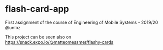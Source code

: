 # flash-card-app
First assignment of the course of Engineering of Mobile Systems - 2019/20 @unibz

This project can be seen also on https://snack.expo.io/@matteomessmer/flashy-cards
